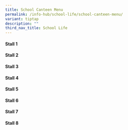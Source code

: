 ```yaml
---
title: School Canteen Menu
permalink: /info-hub/school-life/school-canteen-menu/
variant: tiptap
description: ""
third_nav_title: School Life
---
```

<h4><strong>Stall 1</strong></h4>
<h4><strong>Stall 2</strong></h4>
<h4><strong>Stall 3</strong></h4>
<h4><strong>Stall 4</strong></h4>
<h4><strong>Stall 5</strong></h4>
<h4><strong>Stall 6</strong></h4>
<h4><strong>Stall 7</strong></h4>
<h4><strong>Stall 8</strong></h4>
<p></p>